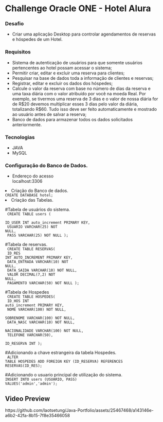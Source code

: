 <h1>Challenge Oracle ONE - Hotel Alura</h1>

<h3>Desafio</h3>
<ul>
<li>Criar uma aplicação Desktop para controlar agendamentos de reservas e hóspedes de um Hotel.</li>
</ul>
<h3>Requisitos</h3>
<ul>
<li>Sistema de autenticação de usuários para que somente usuários pertencentes ao hotel possam acessar o sistema;</li>
<li>Permitir criar, editar e excluir uma reserva para clientes;</li>
<li>Pesquisar na base de dados toda a informação de clientes e reservas;</li>
<li>Registrar, editar e excluir os dados dos hóspedes;</li>
<li>Calcule o valor da reserva com base no número de dias da reserva e uma taxa diária com o valor atribuído por você na moeda Real. Por exemplo, se tivermos uma reserva de 3 dias e o valor de nossa diária for de R$20 devemos multiplicar esses 3 dias pelo valor da diária, totalizando R$60. Tudo isso deve ser feito automaticamente e mostrado ao usuário antes de salvar a reserva;</li>
<li>Banco de dados para armazenar todos os dados solicitados anteriormente.</li>
</ul>
<h3>Tecnologias</h3>
<ul>
<li>JAVA</li>
<li>MySQL</li>
</ul>

<h3>Configuração do Banco de Dados.</h3>
<ul>
<li>Endereço do acesso</li>
localhost:3306
</ul>
<li>Criação do Banco de dados.</li>
<code>CREATE DATABASE hotel;</code>
<li>Criação das Tabelas.</li>

#Tabela de usuários do sistema.<br>
<code>
CREATE TABLE users ( <br>
ID_USER INT auto_increment PRIMARY KEY,<br>
USUARIO VARCHAR(25) NOT NULL,<br>
PASS VARCHAR(25) NOT NULL
);
</code>

#Tabela de reservas. <br>
<code>
CREATE TABLE RESERVAS( <br>
ID_RES INT AUTO_INCREMENT PRIMARY KEY,<br>
DATA_ENTRADA VARCHAR(10) NOT NULL,<br>
DATA_SAIDA VARCHAR(10) NOT NULL,<br>
VALOR DECIMAL(7,2) NOT NULL,<br>
PAGAMENTO VARCHAR(50) NOT NULL
);</code>

#Tabela de Hospedes<br>
<code>
CREATE TABLE HOSPEDES(<br>
ID_HOS INT auto_increment PRIMARY KEY,<br>
NOME VARCHAR(100) NOT NULL,<br>
SOBRENOME VARCHAR(100) NOT NULL,<br>
DATA_NASC VARCHAR(10) NOT NULL,<br>
NACIONALIDADE VARCHAR(100) NOT NULL,<br>
TELEFONE VARCHAR(50),<br>
ID_RESERVA INT
);
</code>

#Adicionando a chave estrangeira da tabela Hospedes.<br>
<code>
ALTER TABLE HOSPEDES ADD FOREIGN KEY (ID_RESERVA) REFERENCES RESERVAS(ID_RES);</code>

#Adicionando o usuario principal de utilização do sistema. <br>
<code>INSERT INTO users (USUARIO, PASS) VALUES('admin','admin');</code>

<h2>Video Preview</h2>
https://github.com/laotsetung/Java-Portfolio/assets/25467468/a143146e-a6b2-42fa-8b15-7f8e35466058
